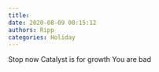 ```yaml
---
title: 
date: 2020-08-09 00:15:12
authors: Ripp
categories: Holiday
---
```


 Stop now
Catalyst is for growth 
You are bad
